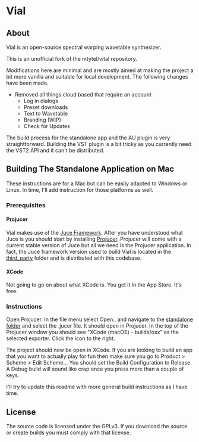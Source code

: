 # Vial

## About
Vial is an open-source spectral warping wavetable synthesizer. 

This is an unofficial fork of the mtytel/vital repository. 

Modifications here are minimal and are mostly aimed at making the project a bit more vanilla and suitable for local development. The following changes have been made.

- Removed all things cloud based that require an account
  - Log in dialogs
  - Preset downloads
  - Text to Wavetable
  - Branding (WIP)
  - Check for Updates


The build process for the standalone app and the AU plugin is very straightforward. Building the VST plugin is a bit tricky as you currently need the VST2 API and it can't be distributed.

## Building The Standalone Application on Mac

These instructions are for a Mac but can be easily adapted to Windows or Linux. In time, I'll add instruction for those platforms as well.

### Prerequisites

#### Projucer

Vial makes use of the [Juce Framework](https://juce.com/). After you have understood what Juce is you should start by installing [Projucer](https://juce.com/discover/projucer). Projucer will come with a current stable version of Juce but all we need is the Projucer application. In fact, the Juce framework version used to build Vial is located in the [third_party](/third_party/) folder and is distributed with this codebase.

#### XCode

Not going to go on about what XCode is. You get it in the App Store. It's free.

### Instructions

Open Projucer. In the file menu select Open.. and navigate to the [standalone folder](standalone) and select the .jucer file. It should open in Projucer. In the top of the Projucer window you should see "XCode (macOS) - builds/osx" as the selected exporter. Click the icon to the right. 

The project should now be open in XCode. If you are looking to build an app that you want to actually play for fun then make sure you go to Product > Scheme > Edit Scheme... You should set the Build Configuration to Release. A Debug build will sound like crap once you press more than a couple of keys.


I'll try to update this readme with more general build instructions as I have time.

## License
The source code is licensed under the GPLv3. If you download the source or create builds you must comply with that license.
